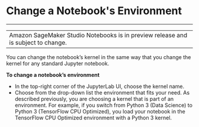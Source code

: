 # Change a Notebook's Environment<a name="notebooks-run-and-manage-change-environment"></a>


****  

|  | 
| --- |
| Amazon SageMaker Studio Notebooks is in preview release and is subject to change\. | 

 You can change the notebook’s kernel in the same way that you change the kernel for any standard Jupyter notebook\.  

 **To change a notebook’s environment** 
+ In the top\-right corner of the JupyterLab UI, choose the kernel name\.  
+ Choose from the drop\-down list the environment that fits your need\. As described previously, you are choosing a kernel that is part of an environment\. For example, if you switch from Python 3 \(Data Science\) to Python 3 \(TensorFlow CPU Optimized\), you load your notebook in the TensorFlow CPU Optimized environment with a Python 3 kernel\.  